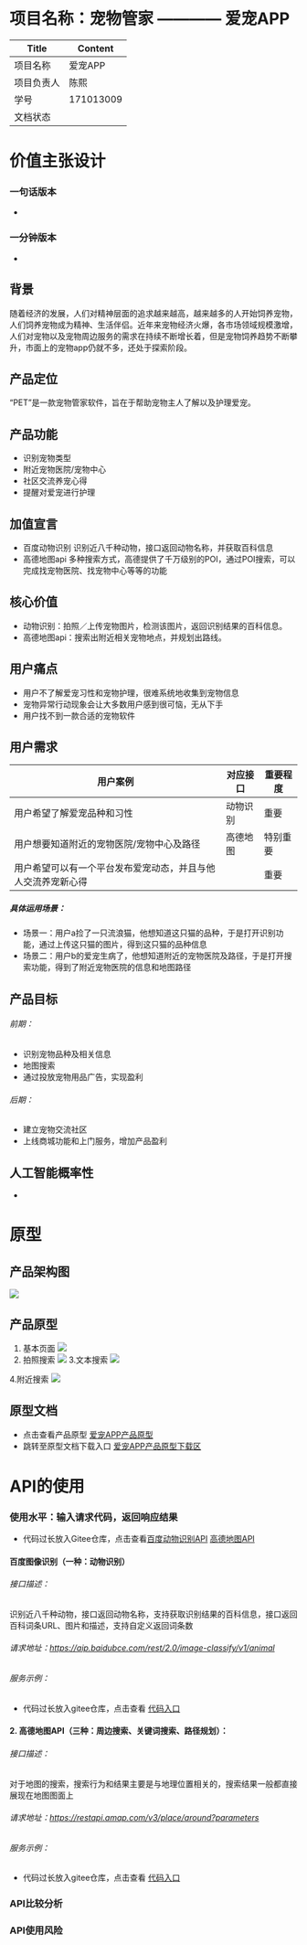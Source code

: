 
# 项目名称：宠物管家 ———— 爱宠APP

| Title | Content |
| --- | --- |
|项目名称|爱宠APP|
|项目负责人|陈熙|
|学号|171013009|
|文档状态| |

# 价值主张设计
### 一句话版本
- 
### 一分钟版本
- 
## 背景
随着经济的发展，人们对精神层面的追求越来越高，越来越多的人开始饲养宠物，人们饲养宠物成为精神、生活伴侣。近年来宠物经济火爆，各市场领域规模激增，人们对宠物以及宠物周边服务的需求在持续不断增长着，但是宠物饲养趋势不断攀升，市面上的宠物app仍就不多，还处于探索阶段。
## 产品定位
“PET”是一款宠物管家软件，旨在于帮助宠物主人了解以及护理爱宠。
## 产品功能
- 识别宠物类型
- 附近宠物医院/宠物中心
- 社区交流养宠心得
- 提醒对爱宠进行护理
## 加值宣言
- 百度动物识别
识别近八千种动物，接口返回动物名称，并获取百科信息
- 高德地图api
多种搜索方式，高德提供了千万级别的POI，通过POI搜索，可以完成找宠物医院、找宠物中心等等的功能
## 核心价值
-  动物识别：拍照／上传宠物图片，检测该图片，返回识别结果的百科信息。
- 高德地图api：搜索出附近相关宠物地点，并规划出路线。
## 用户痛点
- 用户不了解爱宠习性和宠物护理，很难系统地收集到宠物信息
- 宠物异常行动现象会让大多数用户感到很可恼，无从下手
- 用户找不到一款合适的宠物软件
## 用户需求		
| 用户案例| 对应接口|   重要程度|
| --- | --- |--- |
| 用户希望了解爱宠品种和习性| 动物识别|重要|
| 用户想要知道附近的宠物医院/宠物中心及路径| 高德地图|  特别重要|
| 用户希望可以有一个平台发布爱宠动态，并且与他人交流养宠新心得|    | 重要|
##### 具体运用场景：
- 场景一：用户a捡了一只流浪猫，他想知道这只猫的品种，于是打开识别功能，通过上传这只猫的图片，得到这只猫的品种信息
- 场景二：用户b的爱宠生病了，他想知道附近的宠物医院及路径，于是打开搜索功能，得到了附近宠物医院的信息和地图路径
## 产品目标
###### 前期：
- 识别宠物品种及相关信息
- 地图搜索
- 通过投放宠物用品广告，实现盈利
###### 后期：
- 建立宠物交流社区
- 上线商城功能和上门服务，增加产品盈利
## 人工智能概率性
- 

# 原型
## 产品架构图
![ ](images/架构.png)
## 产品原型
1. 基本页面
![ ](images/基本页面.jpg)
2. 拍照搜索
![ ](images/拍照搜索.png)
3.文本搜索
![ ](images/文本搜索.png)

4.附近搜索
![](images/附近.png)
## 原型文档
- 点击查看产品原型          [爱宠APP产品原型](https://heeya-pol.github.io/aichong_axure/)
- 跳转至原型文档下载入口     [爱宠APP产品原型下载区](https://github.com/HEEya-pol/aichong_axure)
# API的使用
### 使用水平：输入请求代码，返回响应结果
- 代码过长放入Gitee仓库，点击查看[百度动物识别API](https://gitee.com/ALYFUxixi/apiapi_final_code/blob/master/%E6%8B%8D%E7%85%A7%E6%90%9C%E7%B4%A2.md)
[高德地图API](https://gitee.com/ALYFUxixi/apiapi_final_code/blob/master/%E9%99%84%E8%BF%91%E5%9C%BA%E6%89%80%E4%BB%A3%E7%A0%81.md)
#### 百度图像识别（一种：动物识别）
###### 接口描述：
识别近八千种动物，接口返回动物名称，支持获取识别结果的百科信息，接口返回百科词条URL、图片和描述，支持自定义返回词条数
###### 请求地址：https://aip.baidubce.com/rest/2.0/image-classify/v1/animal
###### 服务示例：
- 代码过长放入gitee仓库，点击查看
[代码入口](https://gitee.com/ALYFUxixi/apiapi_final_code/blob/master/%E6%8B%8D%E7%85%A7%E6%90%9C%E7%B4%A2.md)
#### 2. 高德地图API（三种：周边搜索、关键词搜索、路径规划）：
###### 接口描述：
对于地图的搜索，搜索行为和结果主要是与地理位置相关的，搜索结果一般都直接展现在地图图面上
###### 请求地址：https://restapi.amap.com/v3/place/around?parameters
###### 服务示例：
- 代码过长放入gitee仓库，点击查看
[代码入口](https://gitee.com/ALYFUxixi/apiapi_final_code/blob/master/%E9%99%84%E8%BF%91%E5%9C%BA%E6%89%80%E4%BB%A3%E7%A0%81.md)
### API比较分析

### API使用风险
